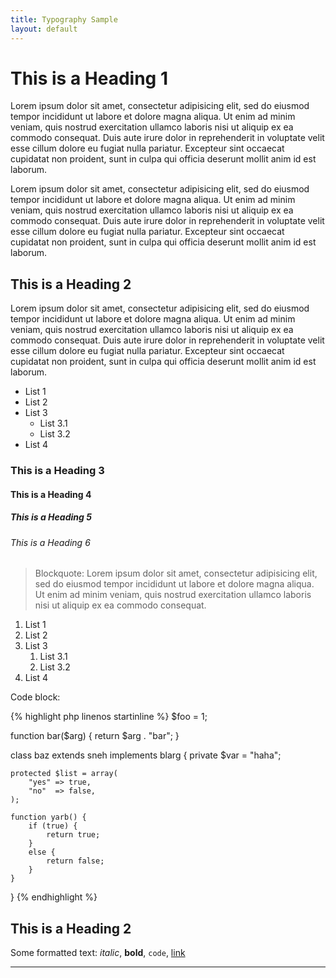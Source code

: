 ```yaml
---
title: Typography Sample
layout: default
---
```


# This is a Heading 1

Lorem ipsum dolor sit amet, consectetur adipisicing elit, sed do eiusmod tempor incididunt ut labore et dolore magna aliqua. Ut enim ad minim veniam, quis nostrud exercitation ullamco laboris nisi ut aliquip ex ea commodo consequat. Duis aute irure dolor in reprehenderit in voluptate velit esse cillum dolore eu fugiat nulla pariatur. Excepteur sint occaecat cupidatat non proident, sunt in culpa qui officia deserunt mollit anim id est laborum.

Lorem ipsum dolor sit amet, consectetur adipisicing elit, sed do eiusmod tempor incididunt ut labore et dolore magna aliqua. Ut enim ad minim veniam, quis nostrud exercitation ullamco laboris nisi ut aliquip ex ea commodo consequat. Duis aute irure dolor in reprehenderit in voluptate velit esse cillum dolore eu fugiat nulla pariatur. Excepteur sint occaecat cupidatat non proident, sunt in culpa qui officia deserunt mollit anim id est laborum.

## This is a Heading 2

Lorem ipsum dolor sit amet, consectetur adipisicing elit, sed do eiusmod tempor incididunt ut labore et dolore magna aliqua. Ut enim ad minim veniam, quis nostrud exercitation ullamco laboris nisi ut aliquip ex ea commodo consequat. Duis aute irure dolor in reprehenderit in voluptate velit esse cillum dolore eu fugiat nulla pariatur. Excepteur sint occaecat cupidatat non proident, sunt in culpa qui officia deserunt mollit anim id est laborum.

* List 1
* List 2
* List 3
	* List 3.1
	* List 3.2
* List 4

### This is a Heading 3

#### This is a Heading 4

##### This is a Heading 5

###### This is a Heading 6

> Blockquote: Lorem ipsum dolor sit amet, consectetur adipisicing elit, sed do eiusmod tempor incididunt ut labore et dolore magna aliqua. Ut enim ad minim veniam, quis nostrud exercitation ullamco laboris nisi ut aliquip ex ea commodo consequat.

1. List 1
1. List 2
1. List 3
	1. List 3.1
	1. List 3.2
1. List 4

Code block:

{% highlight php linenos startinline %}
$foo = 1;

function bar($arg) {
    return $arg . "bar";
}

class baz extends sneh implements blarg {
    private $var = "haha";
    
    protected $list = array(
        "yes" => true,
        "no"  => false,
    );
    
    function yarb() {
        if (true) {
            return true;
        }
        else {
            return false;
        }
    }
}
{% endhighlight %}

## This is a Heading 2

Some formatted text: *italic*, **bold**, `code`, [link](http://webbower.com/ "Webbower")

****

